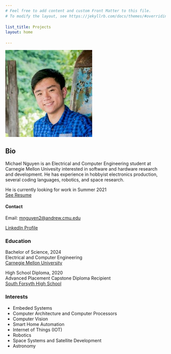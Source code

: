 ```yaml
---
# Feel free to add content and custom Front Matter to this file.
# To modify the layout, see https://jekyllrb.com/docs/themes/#overriding-theme-defaults

list_title: Projects
layout: home

---
```

![mnguyenHeadshot](pictures/headshot.jpg)
## Bio
Michael Nguyen is an Electrical and Computer Engineering student at Carnegie Mellon Univesity interested in software and hardware research and development.
He has experience in hobbyist electronics production, several coding languages, robotics, and space research.

He is currently looking for work in Summer 2021  
[See Resume](documents/mnguyen_resume.pdf)

#### Contact
Email: [mnguyen2@andrew.cmu.edu](mailto:mnguyen2@andrew.cmu.edu)  

<script type="text/javascript" src="https://platform.linkedin.com/badges/js/profile.js" async defer></script>
<div class="LI-profile-badge"  data-version="v1" data-size="medium" data-locale="en_US" data-type="horizontal" data-theme="light" data-vanity="michael-nguyen-b12b41178"><a class="LI-simple-link" href='https://www.linkedin.com/in/michael-nguyen-b12b41178?trk=profile-badge'>LinkedIn Profile</a></div>

### Education
Bachelor of Science, 2024  
Electrical and Computer Engineering  
[Carnegie Mellon University](https://ece.cmu.edu)

High School Diploma, 2020  
Advanced Placement Capstone Diploma Recipient  
[South Forsyth High School](https://forsyth.k12.ga.us/sfhs)  

### Interests
 - Embeded Systems
 - Computer Architecture and Computer Processors
 - Computer Vision
 - Smart Home Automation
 - Internet of Things (IOT)
 - Robotics
 - Space Systems and Satellite Development
 - Astronomy
